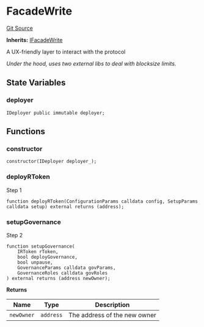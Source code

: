 # FacadeWrite
[Git Source](https://github.com/larrythecucumber321/protocol/blob/aabf2c9d4120808940fb3be9193cb66ea71ac351/contracts/facade/FacadeWrite.sol)

**Inherits:**
[IFacadeWrite](/tools/docgen/src/contracts/interfaces/IFacadeWrite.sol/interface.IFacadeWrite.md)

A UX-friendly layer to interact with the protocol

*Under the hood, uses two external libs to deal with blocksize limits.*


## State Variables
### deployer

```solidity
IDeployer public immutable deployer;
```


## Functions
### constructor


```solidity
constructor(IDeployer deployer_);
```

### deployRToken

Step 1


```solidity
function deployRToken(ConfigurationParams calldata config, SetupParams calldata setup) external returns (address);
```

### setupGovernance

Step 2


```solidity
function setupGovernance(
    IRToken rToken,
    bool deployGovernance,
    bool unpause,
    GovernanceParams calldata govParams,
    GovernanceRoles calldata govRoles
) external returns (address newOwner);
```
**Returns**

|Name|Type|Description|
|----|----|-----------|
|`newOwner`|`address`|The address of the new owner|


